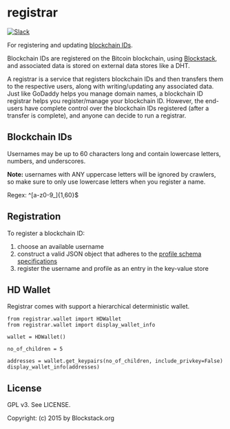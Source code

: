 # registrar

[![Slack](http://slack.blockstack.org/badge.svg)](http://slack.blockstack.org/)

For registering and updating [blockchain IDs](https://github.com/blockstack/blockstack/wiki/Blockchain-ID). 

Blockchain IDs are registered on the Bitcoin blockchain, using [Blockstack](https://github.com/blockstack/blockstack), and associated data is stored on external data stores like a DHT. 

A registrar is a service that registers blockchain IDs and then transfers them to the respective users, along with writing/updating any associated data. Just like GoDaddy helps you manage domain names, a blockchain ID registrar helps you register/manage your blockchain ID. However, the end-users have complete control over the blockchain IDs registered (after a transfer is complete), and anyone can decide to run a registrar.

## Blockchain IDs

Usernames may be up to 60 characters long and contain lowercase letters, numbers, and underscores.

**Note:** usernames with ANY uppercase letters will be ignored by crawlers, so make sure to only use lowercase letters when you register a name.

Regex: ^[a-z0-9_]{1,60}$

## Registration

To register a blockchain ID:

1. choose an available username
2. construct a valid JSON object that adheres to the [profile schema specifications](https://github.com/blockstack/blockstack/wiki/Blockchain-ID-Schema-v2)
3. register the username and profile as an entry in the key-value store

## HD Wallet

Registrar comes with support a hierarchical deterministic wallet.

```
from registrar.wallet import HDWallet
from registrar.wallet import display_wallet_info

wallet = HDWallet()

no_of_children = 5

addresses = wallet.get_keypairs(no_of_children, include_privkey=False)
display_wallet_info(addresses)
```

## License

GPL v3. See LICENSE.

Copyright: (c) 2015 by Blockstack.org
